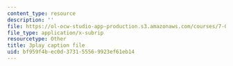 ```yaml
---
content_type: resource
description: ''
file: https://ol-ocw-studio-app-production.s3.amazonaws.com/courses/7-014-introductory-biology-spring-2005/bf959f4bec0d373155569923ef61eb14_kAN_eTW_ig0.srt
file_type: application/x-subrip
resourcetype: Other
title: 3play caption file
uid: bf959f4b-ec0d-3731-5556-9923ef61eb14
---
```

